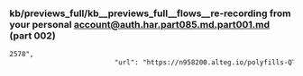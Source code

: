 ### kb/previews_full/kb__previews_full__flows__re-recording from your personal account@auth.har.part085.md.part001.md (part 002)

```md
2578",
                          "url": "https://n958200.alteg.io/polyfills-QTIMGMLN.js",
                
```

```
